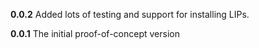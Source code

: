__0.0.2__
Added lots of testing and support for installing LIPs.

__0.0.1__
The initial proof-of-concept version
